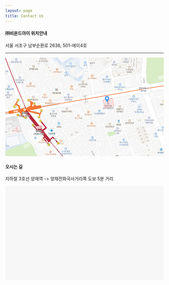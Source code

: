 ```yaml
---
layout: page
title: Contact Us
---
```


#### ㈜비욘드아이 위치안내

서울 서초구 남부순환로 2636, 501-에이4호 

---

![map](./assets/img/map.png)


#### 오시는 길

지하철 3호선 양재역 -> 양재전화국사거리쪽 도보 5분 거리


<p>
<div id="map" class="mgb45" style="height:300px;background:#f7f7f7;"></div>
<style type="text/css">
.daum_map { padding:1px 5px; margin-top:-65px; font-size:12px; background-color:#fff;border: 1px solid #999; border-radius:3px; -webkit-border-radius:3px;z-index:999999 }
.daum_map_arrow {position:absolute; bottom:30px; left:50%; margin-left:-6px; width:12px; height:9px; background: url("https://t1.daumcdn.net/localimg/localimages/07/mapjsapi/triangle.png") 50% 50% no-repeat;}
</style>
<script>
var mapContainer = document.getElementById('map'), // 지도를 표시할 div 
    mapOption = { 
        center: new daum.maps.LatLng(37.4848651314049, 127.03911387726), // 지도의 중심좌표
        level: 3 // 지도의 확대 레벨
    };

var map = new daum.maps.Map(mapContainer, mapOption); // 지도를 생성합니다

// 커스텀 오버레이에 표시할 내용입니다     
// HTML 문자열 또는 Dom Element 입니다 
var content = '<div class="daum_map bd_name">성문빌딩</div><div class="daum_map_arrow"></div>';

// 커스텀 오버레이가 표시될 위치입니다 
var position = new daum.maps.LatLng(37.4848651314049, 127.03911387726);  

// 커스텀 오버레이를 생성합니다
var customOverlay = new daum.maps.CustomOverlay({
    position: position,
    content: content   
});

// 커스텀 오버레이를 지도에 표시합니다
customOverlay.setMap(map);

var markerPosition  = new daum.maps.LatLng(37.4848651314049, 127.03911387726);  

// 마커를 생성합니다
var marker = new daum.maps.Marker({
    position: markerPosition
});

// 마커가 지도 위에 표시되도록 설정합니다
marker.setMap(map);

</script>
</p>
